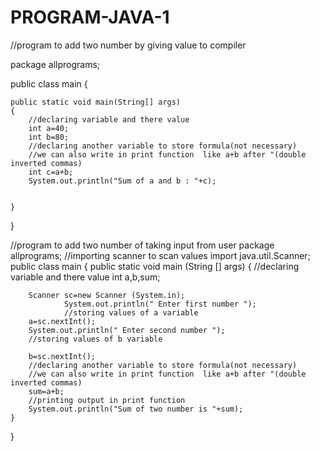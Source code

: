 # PROGRAM-JAVA-1
//program to add two number by giving value to compiler 

package allprograms;

public class main {

	public static void main(String[] args) 
	{
		//declaring variable and there value 
		int a=40; 
		int b=80;
		//declaring another variable to store formula(not necessary)
		//we can also write in print function  like a+b after "(double inverted commas)
		int c=a+b;
		System.out.println("Sum of a and b : "+c);
	

	}

}

//program to add two number of taking input from user 
package allprograms;
//importing scanner to scan values 
import java.util.Scanner;
public class main {
	public static void main (String [] args)
	{
		//declaring variable and there value 
		int a,b,sum;
		
		Scanner sc=new Scanner (System.in);
				System.out.println(" Enter first number ");
				//storing values of a variable
		a=sc.nextInt();
		System.out.println(" Enter second number ");
		//storing values of b variable

		b=sc.nextInt();
		//declaring another variable to store formula(not necessary)
		//we can also write in print function  like a+b after "(double inverted commas)
		sum=a+b;
		//printing output in print function 
		System.out.println("Sum of two number is "+sum);
	}
}
